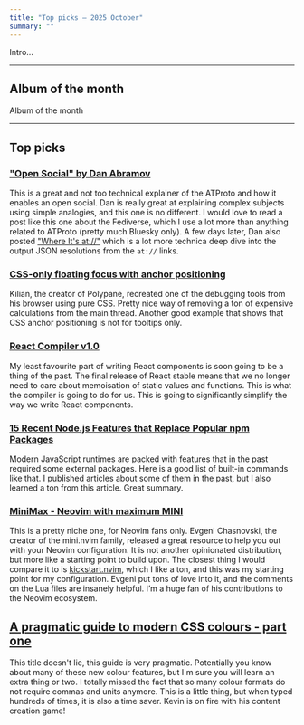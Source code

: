 ```yaml
---
title: "Top picks — 2025 October"
summary: ""
---
```


Intro...

---

## Album of the month

Album of the month

---

## Top picks

### ["Open Social" by Dan Abramov](https://overreacted.io/open-social/)

This is a great and not too technical explainer of the ATProto and how it enables an open social. Dan is really great at explaining complex subjects using simple analogies, and this one is no different. I would love to read a post like this one about the Fediverse, which I use a lot more than anything related to ATProto (pretty much Bluesky only). A few days later, Dan also posted ["Where It's at://"](https://overreacted.io/where-its-at/) which is a lot more technica deep dive into the output JSON resolutions from the `at://` links.

### [CSS-only floating focus with anchor positioning](https://polypane.app/blog/css-only-floating-focus-with-anchor-positioning/)

Kilian, the creator of Polypane, recreated one of the debugging tools from his browser using pure CSS. Pretty nice way of removing a ton of expensive calculations from the main thread. Another good example that shows that CSS anchor positioning is not for tooltips only.

### [React Compiler v1.0](https://react.dev/blog/2025/10/07/react-compiler-1)

My least favourite part of writing React components is soon going to be a thing of the past. The final release of React stable means that we no longer need to care about memoisation of static values and functions. This is what the compiler is going to do for us. This is going to significantly simplify the way we write React components.

### [15 Recent Node.js Features that Replace Popular npm Packages](https://nodesource.com/blog/nodejs-features-replacing-npm-packages)

Modern JavaScript runtimes are packed with features that in the past required some external packages. Here is a good list of built-in commands like that. I published articles about some of them in the past, but I also learned a ton from this article. Great summary.

### [MiniMax - Neovim with maximum MINI](https://nvim-mini.org/blog/2025-10-13-announce-minimax.html)

This is a pretty niche one, for Neovim fans only. Evgeni Chasnovski, the creator of the mini.nvim family, released a great resource to help you out with your Neovim configuration. It is not another opinionated distribution, but more like a starting point to build upon. The closest thing I would compare it to is [kickstart.nvim](https://github.com/nvim-lua/kickstart.nvim), which I like a ton, and this was my starting point for my configuration. Evgeni put tons of love into it, and the comments on the Lua files are insanely helpful. I’m a huge fan of his contributions to the Neovim ecosystem.

## [A pragmatic guide to modern CSS colours - part one](https://piccalil.li/blog/a-pragmatic-guide-to-modern-css-colours-part-one/)

This title doesn't lie, this guide is very pragmatic. Potentially you know about many of these new colour features, but I'm sure you will learn an extra thing or two. I totally missed the fact that so many colour formats do not require commas and units anymore. This is a little thing, but when typed hundreds of times, it is also a time saver. Kevin is on fire with his content creation game!
